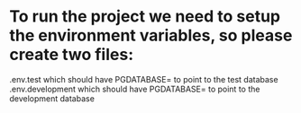 # To run the project we need to setup the environment variables, so please create two files:

.env.test which should have PGDATABASE= to point to the test database
.env.development which should have PGDATABASE= to point to the development database
